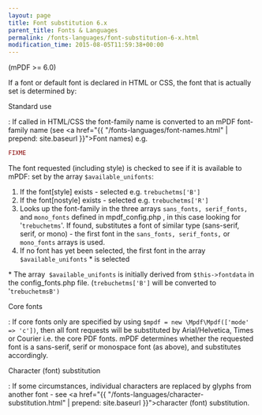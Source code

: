 ```yaml
---
layout: page
title: Font substitution 6.x
parent_title: Fonts & Languages
permalink: /fonts-languages/font-substitution-6-x.html
modification_time: 2015-08-05T11:59:38+00:00
---
```


(mPDF >= 6.0)

If a font or default font is declared in HTML or CSS, the font that is actually set is determined by:

Standard use

: If called in HTML/CSS the font-family name is converted to an mPDF font-family name (see
  <a href="{{ "/fonts-languages/font-names.html" | prepend: site.baseurl }}">Font names</a>) e.g.
  
  ```php
  FIXME
  
  ```
  
  The font requested (including style) is checked to see if it is available to mPDF: set by the array 
  `$available_unifonts`:
  
  1. If the font[style] exists - selected e.g. `trebuchetms['B']`
  2. If the font[nostyle] exists - selected e.g. `trebuchetms['R']`
  3. Looks up the font-family in the three arrays `sans_fonts, serif_fonts,` and `mono_fonts` defined in 
     <span class="filename">mpdf_config.php</span> , in this case looking for '`trebuchetms`'. If found, 
     substitutes a font of similar type (sans-serif, serif, or mono) - the first font in the `sans_fonts, serif_fonts,` 
     or `mono_fonts` arrays is used.
  4. If no font has yet been selected, the first font in the array `$available_unifonts` \* is selected
  
  \* The array  `$available_unifonts` is initially derived from `$this->fontdata` in the 
  <span class="filename">config_fonts.php</span> file. (`trebuchetms['B']` will be converted to '`trebuchetmsB')`

Core fonts

: If core fonts only are specified by using `$mpdf = new \Mpdf\Mpdf(['mode' => 'c'])`, then all font requests will be 
  substituted by Arial/Helvetica, Times or Courier i.e. the core PDF fonts. mPDF determines whether the requested font 
  is a sans-serif, serif or monospace font (as above), and substitutes accordingly. 

Character (font) substitution

: If some circumstances, individual characters are replaced by glyphs from another font - see 
  <a href="{{ "/fonts-languages/character-substitution.html" | prepend: site.baseurl }}">character (font) substitution</a>.

